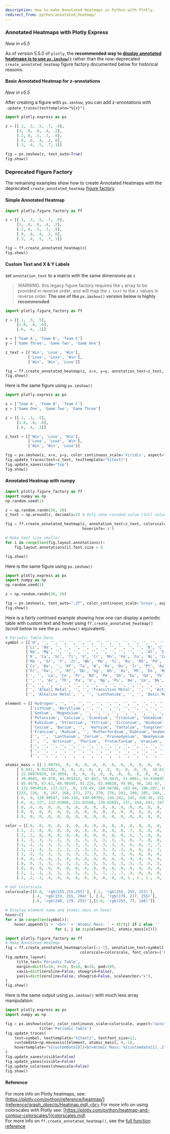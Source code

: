 ```yaml
---
description: How to make Annotated Heatmaps in Python with Plotly.
redirect_from: python/annotated_heatmap/
---
```

### Annotated Heatmaps with Plotly Express

*New in v5.5*

As of version 5.5.0 of `plotly`, the **recommended way to [display annotated heatmaps is to use `px.imshow()`](heatmaps.md)** rather than the now-deprecated `create_annotated_heatmap` figure factory documented below for historical reasons.


#### Basic Annotated Heatmap for z-annotations

*New in v5.5*

After creating a figure with `px.imshow`, you can add z-annotations with `.update_traces(texttemplate="%{z}")`.

```python
import plotly.express as px

z = [[.1, .3, .5, .7, .9],
     [1, .8, .6, .4, .2],
     [.2, 0, .5, .7, .9],
     [.9, .8, .4, .2, 0],
     [.3, .4, .5, .7, 1]]

fig = px.imshow(z, text_auto=True)
fig.show()
```

### Deprecated Figure Factory

The remaining examples show how to create Annotated Heatmaps with the deprecated `create_annotated_heatmap` [figure factory](figure-factories.md).


#### Simple Annotated Heatmap

```python
import plotly.figure_factory as ff

z = [[.1, .3, .5, .7, .9],
     [1, .8, .6, .4, .2],
     [.2, 0, .5, .7, .9],
     [.9, .8, .4, .2, 0],
     [.3, .4, .5, .7, 1]]

fig = ff.create_annotated_heatmap(z)
fig.show()
```

#### Custom Text and X & Y Labels
set `annotation_text` to a matrix with the same dimensions as `z`

> WARNING: this legacy figure factory requires the `y` array to be provided in reverse order, and will map the `z_text` to the `z` values in reverse order. **The use of the `px.imshow()` version below is highly recommended**

```python
import plotly.figure_factory as ff

z = [[.1, .3, .5],
     [1.0, .8, .6],
     [.6, .4, .2]]

x = ['Team A', 'Team B', 'Team C']
y = ['Game Three', 'Game Two', 'Game One']

z_text = [['Win', 'Lose', 'Win'],
          ['Lose', 'Lose', 'Win'],
          ['Win', 'Win', 'Lose']]

fig = ff.create_annotated_heatmap(z, x=x, y=y, annotation_text=z_text, colorscale='Viridis')
fig.show()
```

Here is the same figure using `px.imshow()`

```python
import plotly.express as px

x = ['Team A', 'Team B', 'Team C']
y = ['Game One', 'Game Two', 'Game Three']

z = [[.1, .3, .5],
     [1.0, .8, .6],
     [.6, .4, .2]]

z_text = [['Win', 'Lose', 'Win'],
          ['Lose', 'Lose', 'Win'],
          ['Win', 'Win', 'Lose']]

fig = px.imshow(z, x=x, y=y, color_continuous_scale='Viridis', aspect="auto")
fig.update_traces(text=z_text, texttemplate="%{text}")
fig.update_xaxes(side="top")
fig.show()
```

#### Annotated Heatmap with numpy

```python
import plotly.figure_factory as ff
import numpy as np
np.random.seed(1)

z = np.random.randn(20, 20)
z_text = np.around(z, decimals=2) # Only show rounded value (full value on hover)

fig = ff.create_annotated_heatmap(z, annotation_text=z_text, colorscale='Greys',
                                  hoverinfo='z')

# Make text size smaller
for i in range(len(fig.layout.annotations)):
    fig.layout.annotations[i].font.size = 8

fig.show()
```

Here is the same figure using `px.imshow()`

```python
import plotly.express as px
import numpy as np
np.random.seed(1)

z = np.random.randn(20, 20)

fig = px.imshow(z, text_auto=".2f", color_continuous_scale='Greys', aspect="auto")
fig.show()
```

Here is a fairly contrived example showing how one can display a periodic table with custom text and hover using `ff.create_annotated_heatmap()` (scroll below to see the `px.imshow()` equivalent).

```python
# Periodic Table Data
symbol = [['H', '', '', '', '', '', '', '', '', '', '', '', '', '', '', '', '', 'He'],
         ['Li', 'Be', '', '', '', '', '', '', '', '', '', '', 'B', 'C', 'N', 'O', 'F', 'Ne'],
         ['Na', 'Mg', '', '', '', '', '', '', '', '', '', '', 'Al', 'Si', 'P', 'S', 'Cl', 'Ar'],
         ['K', 'Ca', 'Sc', 'Ti', 'V', 'Cr', 'Mn', 'Fe', 'Co', 'Ni', 'Cu', 'Zn', 'Ga', 'Ge', 'As', 'Se', 'Br', 'Kr'],
         ['Rb ', 'Sr', 'Y', 'Zr', 'Nb', 'Mo', 'Tc', 'Ru', 'Rh', 'Pd', 'Ag', 'Cd', 'In', 'Sn', 'Sb', 'Te', 'I', 'Xe' ],
         ['Cs', 'Ba', '', 'Hf', 'Ta', 'W', 'Re', 'Os', 'Ir', 'Pt', 'Au', 'Hg', 'Tl', 'Pb', 'Bi', 'Po', 'At', 'Rn' ],
         ['Fr', 'Ra', '', 'Rf', 'Db', 'Sg', 'Bh', 'Hs', 'Mt', 'Ds', 'Rg', 'Cn', 'Uut', 'Fl', 'Uup', 'Lv', 'Uus', 'Uuo'],
         ['', '', 'La', 'Ce', 'Pr', 'Nd', 'Pm', 'Sm', 'Eu', 'Gd', 'Tb', 'Dy', 'Ho', 'Er', 'Tm', 'Yb', 'Lu', ''],
         ['', '', 'Ac', 'Th', 'Pa', 'U', 'Np', 'Pu', 'Am', 'Cm', 'Bk', 'Cf', 'Es', 'Fm', 'Md', 'No', 'Lr', '' ],
         ['', '', '', '', '', '', '', '', '', '', '', '', '', '', '', '', '', ''],
         ['', 'Alkali Metal', '', '', 'Transition Metal', '', '', 'Actinide', '', '', 'Semimetal', '', '', 'Halogen', '', '', '', ''],
         ['', 'Alkaline Metal', '', '', 'Lanthanide', '', '', 'Basic Metal', '', '', 'Nonmetal', '', '', 'Noble Gas', '', '', '', '']]

element = [['Hydrogen', '', '', '', '', '', '', '', '', '', '', '', '', '', '', '', '', 'Helium'],
           ['Lithium', 'Beryllium', '', '', '', '', '', '', '', '', '', '', 'Boron', 'Carbon', 'Nitrogen', 'Oxygen', 'Fluorine', 'Neon'],
           ['Sodium', 'Magnesium', '', '', '', '', '', '', '', '', '', '', 'Aluminium', 'Silicon', 'Phosphorus', 'Sulfur', 'Chlorine', 'Argon'],
           ['Potassium', 'Calcium', 'Scandium', 'Titanium', 'Vanadium', 'Chromium',  'Manganese', 'Iron', 'Cobalt', 'Nickel', 'Copper', 'Zinc', 'Gallium', 'Germanium', 'Arsenic', 'Selenium', 'Bromine', 'Krypton'],
           ['Rubidium', 'Strontium', 'Yttrium', 'Zirconium', 'Niobium', 'Molybdenum', 'Technetium', 'Ruthenium', 'Rhodium', 'Palladium', 'Silver', 'Cadmium', 'Indium', 'Tin', 'Antimony', 'Tellurium', 'Iodine', 'Xenon'],
           ['Cesium', 'Barium', '',  'Hafnium', 'Tantalum', 'Tungsten', 'Rhenium', 'Osmium', 'Iridium', 'Platinum', 'Gold', 'Mercury', 'Thallium', 'Lead', 'Bismuth', 'Polonium', 'Astatine', 'Radon'],
           ['Francium', 'Radium', '', 'Rutherfordium','Dubnium','Seaborgium','Bohrium','Hassium','Meitnerium','Darmstadtium','Roentgenium','Copernicium','Ununtrium','Ununquadium','Ununpentium','Ununhexium','Ununseptium','Ununoctium'],
           ['', '',  'Lanthanum', 'Cerium', 'Praseodymium', 'Neodymium', 'Promethium', 'Samarium', 'Europium', 'Gadolinium', 'Terbium', 'Dysprosium', 'Holmium', 'Erbium', 'Thulium', 'Ytterbium', 'Lutetium', ''],
           ['', '', 'Actinium', 'Thorium', 'Protactinium', 'Uranium', 'Neptunium', 'Plutonium', 'Americium', 'Curium', 'Berkelium', 'Californium', 'Einsteinium','Fermium' ,'Mendelevium', 'Nobelium', 'Lawrencium', '' ],
           ['', '', '', '', '', '', '', '', '', '', '', '', '', '', '', '', '', ''],
           ['', '', '', '', '', '', '', '', '', '', '', '', '', '', '', '', '', ''],
           ['', '', '', '', '', '', '', '', '', '', '', '', '', '', '', '', '', '']]

atomic_mass = [[ 1.00794, .0, .0, .0, .0, .0, .0, .0, .0, .0, .0, .0, .0, .0, .0, .0, .0,  4.002602],
     [ 6.941, 9.012182, .0, .0, .0, .0, .0, .0, .0, .0, .0, .0,  10.811, 12.0107, 14.0067, 15.9994, 18.9984032, 20.1797],
     [ 22.98976928, 24.3050, .0, .0, .0, .0, .0, .0, .0, .0, .0, .0,  26.9815386, 28.0855, 30.973762, 32.065, 35.453, 39.948],
     [ 39.0983, 40.078, 44.955912, 47.867, 50.9415, 51.9961, 54.938045, 55.845, 58.933195, 58.6934, 63.546, 65.38, 69.723, 72.64, 74.92160, 78.96, 79.904, 83.798],
     [ 85.4678, 87.62, 88.90585, 91.224, 92.90638, 95.96, 98, 101.07, 102.90550, 106.42, 107.8682, 112.411, 114.818, 118.710, 121.760, 127.60, 126.90447, 131.293],
     [ 132.9054519, 137.327, .0, 178.49, 180.94788, 183.84, 186.207, 190.23, 192.217, 195.084, 196.966569, 200.59, 204.3833, 207.2, 208.98040, 209, 210, 222],
     [223, 226, .0, 267, 268, 271, 272, 270, 276, 281, 280, 285, 284, 289, 288, 293, 'unknown', 294],
     [.0, .0, 138.90547, 140.116, 140.90765, 144.242, 145, 150.36, 151.964, 157.25, 158.92535, 162.500, 164.93032, 167.259, 168.93421, 173.054, 174.9668, .0],
     [.0, .0, 227, 232.03806, 231.03588, 238.02891, 237, 244, 243, 247, 247, 251, 252, 257, 258, 259, 262, .0],
     [.0, .0, .0, .0, .0, .0, .0, .0, .0, .0, .0, .0, .0, .0, .0, .0, .0, .0],
     [.0, .0, .0, .0, .0, .0, .0, .0, .0, .0, .0, .0, .0, .0, .0, .0, .0, .0],
     [.0, .0, .0, .0, .0, .0, .0, .0, .0, .0, .0, .0, .0, .0, .0, .0, .0, .0]]

color = [[.8, .0, .0, .0, .0, .0, .0, .0, .0, .0, .0, .0, .0, .0, .0, .0, .0, 1.],
     [.1, .2, .0, .0, .0, .0, .0, .0, .0, .0, .0, .0, .7, .8, .8, .8, .9, 1.],
     [.1, .2, .0, .0, .0, .0, .0, .0, .0, .0, .0, .0, .6, .7, .8, .8, .9, 1],
     [.1, .2, .3, .3, .3, .3, .3, .3, .3, .3, .3, .3, .6, .7, .8, .8, .9, 1.],
     [.1, .2, .3, .3, .3, .3, .3, .3, .3, .3, .3, .3, .6, .6, .7, .7, .9, 1.],
     [.1, .2, .4, .3, .3, .3, .3, .3, .3, .3, .3, .3, .6, .6, .6, .7, .9, 1.],
     [.1, .2, .5, .3, .3, .3, .3, .3, .3, .3, .3, .3, .6, .6, .6, .6, .9, 1.],
     [.0, .0, .4, .4, .4, .4, .4, .4, .4, .4, .4, .4, .4, .4, .4, .4, .4, .0],
     [.0, .0, .5, .5, .5, .5, .5, .5, .5, .5, .5, .5, .5, .5, .5, .5, .5, .0],
     [.0, .0, .0, .0, .0, .0, .0, .0, .0, .0, .0, .0, .0, .0, .0, .0, .0, .0],
     [.1, .1, .1, .3, .3, .3, .5, .5, .5, .7, .7, .7, .9, .9, .9, .0, .0, .0],
     [.2, .2, .2, .4, .4, .4, .6, .6, .6, .8, .8, .8, 1., 1., 1., .0, .0, .0]]

# Set Colorscale
colorscale=[[0.0, 'rgb(255,255,255)'], [.2, 'rgb(255, 255, 153)'],
            [.4, 'rgb(153, 255, 204)'], [.6, 'rgb(179, 217, 255)'],
            [.8, 'rgb(240, 179, 255)'],[1.0, 'rgb(255, 77, 148)']]

# Display element name and atomic mass on hover
hover=[]
for x in range(len(symbol)):
    hover.append([i + '<br>' + 'Atomic Mass: ' + str(j) if i else ''
                      for i, j in zip(element[x], atomic_mass[x])])

import plotly.figure_factory as ff
# Make Annotated Heatmap
fig = ff.create_annotated_heatmap(color[::-1], annotation_text=symbol[::-1], text=hover[::-1],
                                 colorscale=colorscale, font_colors=['black'], hoverinfo='text')
fig.update_layout(
     title_text='Periodic Table',
     margin=dict(l=10, r=10, t=10, b=10, pad=10),
     xaxis=dict(zeroline=False, showgrid=False),
     yaxis=dict(zeroline=False, showgrid=False, scaleanchor="x"),
)
fig.show()
```

Here is the same output using `px.imshow()` with much less array manipulation:

```python
import plotly.express as px
import numpy as np

fig = px.imshow(color, color_continuous_scale=colorscale, aspect="auto",
               title='Periodic Table')
fig.update_traces(
    text=symbol, texttemplate="%{text}", textfont_size=12,
    customdata=np.moveaxis([element, atomic_mass], 0,-1),
    hovertemplate="%{customdata[0]}<br>Atomic Mass: %{customdata[1]:.2f}<extra></extra>"
)
fig.update_xaxes(visible=False)
fig.update_yaxes(visible=False)
fig.update_coloraxes(showscale=False)
fig.show()
```

#### Reference

For more info on Plotly heatmaps, see: [https://plotly.com/python/reference/heatmap/](reference/graph_objects/Heatmap.md).<br> For more info on using colorscales with Plotly see: [https://plotly.com/python/heatmap-and-contour-colorscales/](colorscales.md) <br>For more info on `ff.create_annotated_heatmap()`, see the [full function reference](https://plotly.com/python-api-reference/generated/plotly.figure_factory.create_annotated_heatmap.html#plotly.figure_factory.create_annotated_heatmap)
